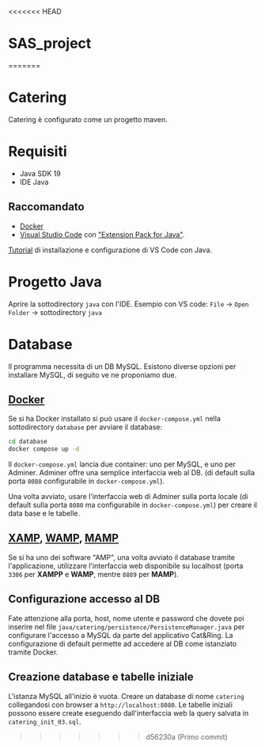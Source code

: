 <<<<<<< HEAD
# SAS_project
=======
# Catering

Catering è configurato come un progetto maven. 

# Requisiti

- Java SDK 19
- IDE Java 

## Raccomandato

- [Docker](https://docs.docker.com/engine/install/)
- [Visual Studio Code](https://code.visualstudio.com/) con ["Extension Pack for Java"](https://marketplace.visualstudio.com/items?itemName=vscjava.vscode-java-pack).

[Tutorial](https://code.visualstudio.com/docs/languages/java) di installazione e configurazione di VS Code con Java.

# Progetto Java

Aprire la sottodirectory `java` con l'IDE. Esempio con VS code: `File` -> `Open Folder` -> sottodirectory `java`

# Database
Il programma necessita di un DB MySQL. Esistono diverse opzioni per installare MySQL, di seguito ve ne proponiamo due.

## [Docker](https://www.docker.com/)
Se si ha Docker installato si può usare il `docker-compose.yml` nella sottodirectory `database` per avviare il database:
```bash
cd database
docker compose up -d
```

Il `docker-compose.yml` lancia due container: uno per MySQL, e uno per Adminer.
Adminer offre una semplice interfaccia web al DB. (di default sulla porta `8080` configurabile in `docker-compose.yml`).

Una volta avviato, usare l'interfaccia web di Adminer sulla porta locale (di default sulla porta `8080` ma configurabile in `docker-compose.yml`) per creare il data base e le tabelle.

## [XAMP](https://www.apachefriends.org/it/index.html), [WAMP](https://www.wampserver.com/en/), [MAMP](https://www.mamp.info/)

Se si ha uno dei software "AMP", una volta avviato il database tramite l'applicazione, utilizzare l'interfaccia web disponibile su localhost (porta `3306` per **XAMPP** e **WAMP**, mentre `8889` per **MAMP**).

## Configurazione accesso al DB

Fate attenzione alla porta, host, nome utente e password che dovete poi inserire nel file `java/catering/persistence/PersistenceManager.java` per configurare l'accesso a MySQL da parte del applicativo Cat&Ring. La configurazione di default permette ad accedere al DB come istanziato tramite Docker.

## Creazione database e tabelle iniziale

L'istanza MySQL all'inizio è vuota. Creare un database di nome `catering` collegandosi con browser a `http://localhost:8080`.
Le tabelle iniziali possono essere create eseguendo dall'interfaccia web la query salvata in `catering_init_03.sql`. 
>>>>>>> d56230a (Primo commit)
